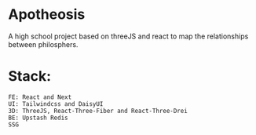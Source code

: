 # Apotheosis

A high school project based on threeJS and react to map the relationships between philosphers.

# Stack:
    FE: React and Next
    UI: Tailwindcss and DaisyUI
    3D: ThreeJS, React-Three-Fiber and React-Three-Drei
    BE: Upstash Redis
    SSG
